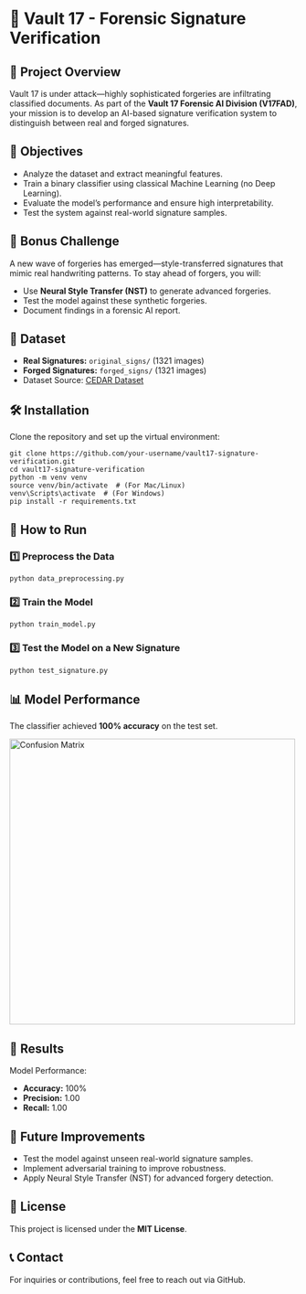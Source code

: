 

<h1>🔐 Vault 17 - Forensic Signature Verification</h1>

<h2>📌 Project Overview</h2>
<p>Vault 17 is under attack—highly sophisticated forgeries are infiltrating classified documents. As part of the <strong>Vault 17 Forensic AI Division (V17FAD)</strong>, your mission is to develop an AI-based signature verification system to distinguish between real and forged signatures.</p>

<h2>🎯 Objectives</h2>
<ul>
    <li>Analyze the dataset and extract meaningful features.</li>
    <li>Train a binary classifier using classical Machine Learning (no Deep Learning).</li>
    <li>Evaluate the model’s performance and ensure high interpretability.</li>
    <li>Test the system against real-world signature samples.</li>
</ul>

<h2>🚀 Bonus Challenge</h2>
<p>A new wave of forgeries has emerged—style-transferred signatures that mimic real handwriting patterns. To stay ahead of forgers, you will:</p>
<ul>
    <li>Use <strong>Neural Style Transfer (NST)</strong> to generate advanced forgeries.</li>
    <li>Test the model against these synthetic forgeries.</li>
    <li>Document findings in a forensic AI report.</li>
</ul>

<h2>📂 Dataset</h2>
<ul>
    <li><strong>Real Signatures:</strong> <code>original_signs/</code> (1321 images)</li>
    <li><strong>Forged Signatures:</strong> <code>forged_signs/</code> (1321 images)</li>
    <li>Dataset Source: <a href="https://www.kaggle.com/datasets/shreelakshmigp/cedardataset/data" target="_blank">CEDAR Dataset</a></li>
</ul>

<h2>🛠️ Installation</h2>
<p>Clone the repository and set up the virtual environment:</p>

<pre><code>git clone https://github.com/your-username/vault17-signature-verification.git
cd vault17-signature-verification
python -m venv venv
source venv/bin/activate  # (For Mac/Linux)
venv\Scripts\activate  # (For Windows)
pip install -r requirements.txt
</code></pre>

<h2>📜 How to Run</h2>
<h3>1️⃣ Preprocess the Data</h3>
<pre><code>python data_preprocessing.py</code></pre>

<h3>2️⃣ Train the Model</h3>
<pre><code>python train_model.py</code></pre>

<h3>3️⃣ Test the Model on a New Signature</h3>
<pre><code>python test_signature.py</code></pre>

<h2>📊 Model Performance</h2>
<p>The classifier achieved <strong>100% accuracy</strong> on the test set.</p>
<img src="confusion_matrix.png" alt="Confusion Matrix" width="500">

<h2>📜 Results</h2>
<p>Model Performance:</p>
<ul>
    <li><strong>Accuracy:</strong> 100%</li>
    <li><strong>Precision:</strong> 1.00</li>
    <li><strong>Recall:</strong> 1.00</li>
</ul>

<h2>📝 Future Improvements</h2>
<ul>
    <li>Test the model against unseen real-world signature samples.</li>
    <li>Implement adversarial training to improve robustness.</li>
    <li>Apply Neural Style Transfer (NST) for advanced forgery detection.</li>
</ul>

<h2>📌 License</h2>
<p>This project is licensed under the <strong>MIT License</strong>.</p>

<h2>📞 Contact</h2>
<p>For inquiries or contributions, feel free to reach out via GitHub.</p>

</body>
</html>
